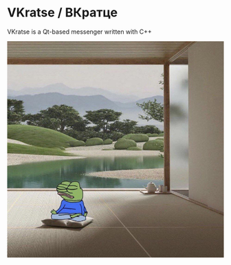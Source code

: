 # VKratse / ВКратце

VKratse is a Qt-based messenger written with C++

![frog](./VKratseClient/resources/default.jpg)

